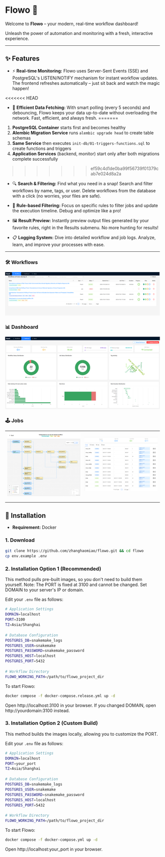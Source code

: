 # Flowo 🚀

Welcome to **Flowo** – your modern, real-time workflow dashboard!

Unleash the power of automation and monitoring with a fresh, interactive experience.

---

## ✨ Features

- ⚡ **Real-time Monitoring:**
  Flowo uses Server-Sent Events (SSE) and PostgreSQL's LISTEN/NOTIFY mechanism for instant workflow updates. The frontend refreshes automatically – just sit back and watch the magic happen!

<<<<<<< HEAD
- 🚀 **Efficient Data Fetching:**
  With smart polling (every 5 seconds) and debouncing, Flowo keeps your data up-to-date without overloading the network. Fast, efficient, and always fresh.
=======
1. **PostgreSQL Container** starts first and becomes healthy
2. **Alembic Migration Service** runs `alembic upgrade head` to create table schemas  
3. **Same Service** then executes `init-db/01-triggers-functions.sql` to create functions and triggers
4. **Application Services** (backend, monitor) start only after both migrations complete successfully
>>>>>>> ef59c4d1de0ba99f56739f01379cab7e024d8a2a

- 🔍 **Search & Filtering:**
  Find what you need in a snap! Search and filter workflows by name, tags, or user. Delete workflows from the database with a click (no worries, your files are safe).

- 🧩 **Rule-based Filtering:**
  Focus on specific rules to filter jobs and update the execution timeline. Debug and optimize like a pro!

- 🖼️ **Result Preview:**
  Instantly preview output files generated by your favorite rules, right in the Results submenu. No more hunting for results!

- 📋 **Logging System:**
  Dive into detailed workflow and job logs. Analyze, learn, and improve your processes with ease.

---

### 🛠️ Workflows
![Workflow](assets/images/workflow.png)

### 📊 Dashboard
![Dashboard](assets/images/dashboard.png)

### 🕹️ Jobs
| ![DAG](assets/images/dag.png) | ![Jobs](assets/images/jobs.png) |
|------------------------------|-------------------------------|

---

## 🚦 Installation
- **Requirement:** Docker

### 1. Download
```sh
git clone https://github.com/zhanghaomiao/flowo.git && cd flowo
cp env.example .env
```

### 2. Installation Option 1 (Recommended)
This method pulls pre-built images, so you don't need to build them yourself. Note: The PORT is fixed at 3100 and cannot be changed. Set DOMAIN to your server's IP or domain.

Edit your `.env` file as follows:
```sh
# Application Settings
DOMAIN=localhost
PORT=3100
TZ=Asia/Shanghai

# Database Configuration
POSTGRES_DB=snakemake_logs
POSTGRES_USER=snakemake
POSTGRES_PASSWORD=snakemake_password
POSTGRES_HOST=localhost
POSTGRES_PORT=5432

# Workflow Directory
FLOWO_WORKING_PATH=/path/to/flowo_project_dir
```

To start Flowo:
```sh
docker compose -f docker-compose.release.yml up -d
```

Open http://localhost:3100 in your browser. If you changed DOMAIN, open http://yourdomain:3100 instead.

### 3. Installation Option 2 (Custom Build)
This method builds the images locally, allowing you to customize the PORT.

Edit your `.env` file as follows:
```sh
# Application Settings
DOMAIN=localhost
PORT=your_port
TZ=Asia/Shanghai

# Database Configuration
POSTGRES_DB=snakemake_logs
POSTGRES_USER=snakemake
POSTGRES_PASSWORD=snakemake_password
POSTGRES_HOST=localhost
POSTGRES_PORT=5432

# Workflow Directory
FLOWO_WORKING_PATH=/path/to/flowo_project_dir
```

To start Flowo:
```sh
docker compose -f docker-compose.yml up -d
```

Open http://localhost:your_port in your browser.


